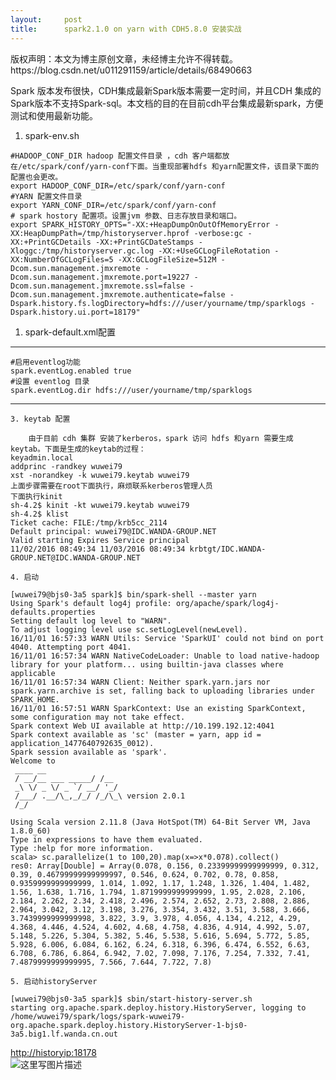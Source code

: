 ```yaml
---
layout:     post
title:      spark2.1.0 on yarn with CDH5.8.0 安装实战
---
```

<div id="article_content" class="article_content clearfix csdn-tracking-statistics" data-pid="blog" data-mod="popu_307" data-dsm="post">
								<div class="article-copyright">
					版权声明：本文为博主原创文章，未经博主允许不得转载。					https://blog.csdn.net/u011291159/article/details/68490663				</div>
								            <div id="content_views" class="markdown_views prism-atom-one-dark">
							<!-- flowchart 箭头图标 勿删 -->
							<svg xmlns="http://www.w3.org/2000/svg" style="display: none;"><path stroke-linecap="round" d="M5,0 0,2.5 5,5z" id="raphael-marker-block" style="-webkit-tap-highlight-color: rgba(0, 0, 0, 0);"></path></svg>
							<p>Spark 版本发布很快，CDH集成最新Spark版本需要一定时间，并且CDH 集成的Spark版本不支持Spark-sql。本文档的目的在目前cdh平台集成最新spark，方便测试和使用最新功能。</p>

<ol>
<li>spark-env.sh </li>
</ol>



<pre class="prettyprint"><code class=" hljs ruby"><span class="hljs-comment">#HADOOP_CONF_DIR hadoop 配置文件目录 ，cdh 客户端都放在/etc/spark/conf/yarn-conf下面。当重现部署hdfs 和yarn配置文件，该目录下面的配置也会更改。</span>
export <span class="hljs-constant">HADOOP_CONF_DIR</span>=<span class="hljs-regexp">/etc/spark</span><span class="hljs-regexp">/conf/yarn</span>-conf
<span class="hljs-comment">#YARN 配置文件目录 </span>
export <span class="hljs-constant">YARN_CONF_DIR</span>=<span class="hljs-regexp">/etc/spark</span><span class="hljs-regexp">/conf/yarn</span>-conf
<span class="hljs-comment"># spark hostory 配置项。设置jvm 参数、日志存放目录和端口。</span>
export <span class="hljs-constant">SPARK_HISTORY_OPTS</span>=<span class="hljs-string">"-XX:+HeapDumpOnOutOfMemoryError -XX:HeapDumpPath=/tmp/historyserver.hprof -verbose:gc -XX:+PrintGCDetails -XX:+PrintGCDateStamps -Xloggc:/tmp/historyserver.gc.log -XX:+UseGCLogFileRotation -XX:NumberOfGCLogFiles=5 -XX:GCLogFileSize=512M -Dcom.sun.management.jmxremote -Dcom.sun.management.jmxremote.port=19227 -Dcom.sun.management.jmxremote.ssl=false -Dcom.sun.management.jmxremote.authenticate=false -Dspark.history.fs.logDirectory=hdfs:///user/yourname/tmp/sparklogs -Dspark.history.ui.port=18179"</span></code></pre>

<ol>
<li>spark-default.xml配置</li>
</ol>

<hr>



<pre class="prettyprint"><code class=" hljs vala"><span class="hljs-preprocessor">#启用eventlog功能</span>
spark.eventLog.enabled <span class="hljs-literal">true</span>
<span class="hljs-preprocessor">#设置 eventlog 目录</span>
spark.eventLog.dir hdfs:<span class="hljs-comment">///user/yourname/tmp/sparklogs</span></code></pre>

<hr>

<pre><code>3. keytab 配置
</code></pre>



<pre class="prettyprint"><code class=" hljs avrasm">    由于目前 cdh 集群 安装了kerberos，spark 访问 hdfs 和yarn 需要生成keytab。下面是生成的keytab的过程：
keyadmin<span class="hljs-preprocessor">.local</span>
addprinc -randkey wuwei79
xst -norandkey -k wuwei79<span class="hljs-preprocessor">.keytab</span> wuwei79
上面步骤需要在root下面执行，麻烦联系kerberos管理人员
下面执行kinit
sh-<span class="hljs-number">4.2</span>$ kinit -kt wuwei79<span class="hljs-preprocessor">.keytab</span> wuwei79
sh-<span class="hljs-number">4.2</span>$ klist
Ticket cache: FILE:/tmp/krb5cc_2114
Default principal: wuwei79@IDC<span class="hljs-preprocessor">.WANDA</span>-GROUP<span class="hljs-preprocessor">.NET</span>
Valid starting Expires Service principal
<span class="hljs-number">11</span>/<span class="hljs-number">02</span>/<span class="hljs-number">2016</span> <span class="hljs-number">08</span>:<span class="hljs-number">49</span>:<span class="hljs-number">34</span> <span class="hljs-number">11</span>/<span class="hljs-number">03</span>/<span class="hljs-number">2016</span> <span class="hljs-number">08</span>:<span class="hljs-number">49</span>:<span class="hljs-number">34</span> krbtgt/IDC<span class="hljs-preprocessor">.WANDA</span>-GROUP<span class="hljs-preprocessor">.NET</span>@IDC<span class="hljs-preprocessor">.WANDA</span>-GROUP<span class="hljs-preprocessor">.NET</span></code></pre>

<pre><code>4. 启动
</code></pre>



<pre class="prettyprint"><code class=" hljs vhdl">[wuwei79@bjs0-<span class="hljs-number">3</span>a5 spark]$ bin/spark-shell <span class="hljs-comment">--master yarn</span>
Using Spark<span class="hljs-attribute">'s</span> <span class="hljs-keyword">default</span> log4j profile: org/apache/spark/log4j-defaults.properties
Setting <span class="hljs-keyword">default</span> log level <span class="hljs-keyword">to</span> <span class="hljs-string">"WARN"</span>.
<span class="hljs-keyword">To</span> adjust logging level <span class="hljs-keyword">use</span> sc.setLogLevel(newLevel).
<span class="hljs-number">16</span>/<span class="hljs-number">11</span>/<span class="hljs-number">01</span> <span class="hljs-number">16</span>:<span class="hljs-number">57</span>:<span class="hljs-number">33</span> WARN Utils: Service <span class="hljs-attribute">'SparkUI</span>' could <span class="hljs-keyword">not</span> bind <span class="hljs-keyword">on</span> <span class="hljs-keyword">port</span> <span class="hljs-number">4040.</span> Attempting <span class="hljs-keyword">port</span> <span class="hljs-number">4041.</span>
<span class="hljs-number">16</span>/<span class="hljs-number">11</span>/<span class="hljs-number">01</span> <span class="hljs-number">16</span>:<span class="hljs-number">57</span>:<span class="hljs-number">34</span> WARN NativeCodeLoader: Unable <span class="hljs-keyword">to</span> load native-hadoop <span class="hljs-keyword">library</span> <span class="hljs-keyword">for</span> your platform... using builtin-java classes where applicable
<span class="hljs-number">16</span>/<span class="hljs-number">11</span>/<span class="hljs-number">01</span> <span class="hljs-number">16</span>:<span class="hljs-number">57</span>:<span class="hljs-number">34</span> WARN Client: Neither spark.yarn.jars <span class="hljs-keyword">nor</span> spark.yarn.archive <span class="hljs-keyword">is</span> set, falling back <span class="hljs-keyword">to</span> uploading libraries under SPARK_HOME.
<span class="hljs-number">16</span>/<span class="hljs-number">11</span>/<span class="hljs-number">01</span> <span class="hljs-number">16</span>:<span class="hljs-number">57</span>:<span class="hljs-number">51</span> WARN SparkContext: <span class="hljs-keyword">Use</span> an existing SparkContext, some <span class="hljs-keyword">configuration</span> may <span class="hljs-keyword">not</span> take effect.
Spark <span class="hljs-keyword">context</span> Web UI available at http://<span class="hljs-number">10.199</span><span class="hljs-number">.192</span><span class="hljs-number">.12</span>:<span class="hljs-number">4041</span>
Spark <span class="hljs-keyword">context</span> available as <span class="hljs-attribute">'sc</span>' (master = yarn, app id = application_1477640792635_0012).
Spark session available as <span class="hljs-attribute">'spark</span>'.
Welcome <span class="hljs-keyword">to</span>
 ____ __
 / __/__ ___ _____/ /__
 _\ \/ _ \/ _ `/ __/ '_/
 /___/ .__/\_,_/_/ /_/\_\ version <span class="hljs-number">2.0</span><span class="hljs-number">.1</span>
 /_/

Using Scala version <span class="hljs-number">2.11</span><span class="hljs-number">.8</span> (Java HotSpot(TM) <span class="hljs-number">64</span>-<span class="hljs-typename">Bit</span> Server VM, Java <span class="hljs-number">1.8</span><span class="hljs-number">.0</span>_60)
<span class="hljs-keyword">Type</span> <span class="hljs-keyword">in</span> expressions <span class="hljs-keyword">to</span> have them evaluated.
<span class="hljs-keyword">Type</span> :help <span class="hljs-keyword">for</span> more information.
scala&gt; sc.parallelize(<span class="hljs-number">1</span> <span class="hljs-keyword">to</span> <span class="hljs-number">100</span>,<span class="hljs-number">20</span>).<span class="hljs-keyword">map</span>(x=&gt;x*<span class="hljs-number">0.078</span>).collect()
res0: <span class="hljs-keyword">Array</span>[Double] = <span class="hljs-keyword">Array</span>(<span class="hljs-number">0.078</span>, <span class="hljs-number">0.156</span>, <span class="hljs-number">0.23399999999999999</span>, <span class="hljs-number">0.312</span>, <span class="hljs-number">0.39</span>, <span class="hljs-number">0.46799999999999997</span>, <span class="hljs-number">0.546</span>, <span class="hljs-number">0.624</span>, <span class="hljs-number">0.702</span>, <span class="hljs-number">0.78</span>, <span class="hljs-number">0.858</span>, <span class="hljs-number">0.9359999999999999</span>, <span class="hljs-number">1.014</span>, <span class="hljs-number">1.092</span>, <span class="hljs-number">1.17</span>, <span class="hljs-number">1.248</span>, <span class="hljs-number">1.326</span>, <span class="hljs-number">1.404</span>, <span class="hljs-number">1.482</span>, <span class="hljs-number">1.56</span>, <span class="hljs-number">1.638</span>, <span class="hljs-number">1.716</span>, <span class="hljs-number">1.794</span>, <span class="hljs-number">1.8719999999999999</span>, <span class="hljs-number">1.95</span>, <span class="hljs-number">2.028</span>, <span class="hljs-number">2.106</span>, <span class="hljs-number">2.184</span>, <span class="hljs-number">2.262</span>, <span class="hljs-number">2.34</span>, <span class="hljs-number">2.418</span>, <span class="hljs-number">2.496</span>, <span class="hljs-number">2.574</span>, <span class="hljs-number">2.652</span>, <span class="hljs-number">2.73</span>, <span class="hljs-number">2.808</span>, <span class="hljs-number">2.886</span>, <span class="hljs-number">2.964</span>, <span class="hljs-number">3.042</span>, <span class="hljs-number">3.12</span>, <span class="hljs-number">3.198</span>, <span class="hljs-number">3.276</span>, <span class="hljs-number">3.354</span>, <span class="hljs-number">3.432</span>, <span class="hljs-number">3.51</span>, <span class="hljs-number">3.588</span>, <span class="hljs-number">3.666</span>, <span class="hljs-number">3.7439999999999998</span>, <span class="hljs-number">3.822</span>, <span class="hljs-number">3.9</span>, <span class="hljs-number">3.978</span>, <span class="hljs-number">4.056</span>, <span class="hljs-number">4.134</span>, <span class="hljs-number">4.212</span>, <span class="hljs-number">4.29</span>, <span class="hljs-number">4.368</span>, <span class="hljs-number">4.446</span>, <span class="hljs-number">4.524</span>, <span class="hljs-number">4.602</span>, <span class="hljs-number">4.68</span>, <span class="hljs-number">4.758</span>, <span class="hljs-number">4.836</span>, <span class="hljs-number">4.914</span>, <span class="hljs-number">4.992</span>, <span class="hljs-number">5.07</span>, <span class="hljs-number">5.148</span>, <span class="hljs-number">5.226</span>, <span class="hljs-number">5.304</span>, <span class="hljs-number">5.382</span>, <span class="hljs-number">5.46</span>, <span class="hljs-number">5.538</span>, <span class="hljs-number">5.616</span>, <span class="hljs-number">5.694</span>, <span class="hljs-number">5.772</span>, <span class="hljs-number">5.85</span>, <span class="hljs-number">5.928</span>, <span class="hljs-number">6.006</span>, <span class="hljs-number">6.084</span>, <span class="hljs-number">6.162</span>, <span class="hljs-number">6.24</span>, <span class="hljs-number">6.318</span>, <span class="hljs-number">6.396</span>, <span class="hljs-number">6.474</span>, <span class="hljs-number">6.552</span>, <span class="hljs-number">6.63</span>, <span class="hljs-number">6.708</span>, <span class="hljs-number">6.786</span>, <span class="hljs-number">6.864</span>, <span class="hljs-number">6.942</span>, <span class="hljs-number">7.02</span>, <span class="hljs-number">7.098</span>, <span class="hljs-number">7.176</span>, <span class="hljs-number">7.254</span>, <span class="hljs-number">7.332</span>, <span class="hljs-number">7.41</span>, <span class="hljs-number">7.4879999999999995</span>, <span class="hljs-number">7.566</span>, <span class="hljs-number">7.644</span>, <span class="hljs-number">7.722</span>, <span class="hljs-number">7.8</span>)</code></pre>

<pre><code>5. 启动historyServer
</code></pre>



<pre class="prettyprint"><code class=" hljs avrasm">[wuwei79@bjs0-<span class="hljs-number">3</span>a5 spark]$ sbin/start-history-server<span class="hljs-preprocessor">.sh</span> 
starting org<span class="hljs-preprocessor">.apache</span><span class="hljs-preprocessor">.spark</span><span class="hljs-preprocessor">.deploy</span><span class="hljs-preprocessor">.history</span><span class="hljs-preprocessor">.HistoryServer</span>, logging to /home/wuwei79/spark/logs/spark-wuwei79-org<span class="hljs-preprocessor">.apache</span><span class="hljs-preprocessor">.spark</span><span class="hljs-preprocessor">.deploy</span><span class="hljs-preprocessor">.history</span><span class="hljs-preprocessor">.HistoryServer</span>-<span class="hljs-number">1</span>-bjs0-<span class="hljs-number">3</span>a5<span class="hljs-preprocessor">.big</span>1<span class="hljs-preprocessor">.lf</span><span class="hljs-preprocessor">.wanda</span><span class="hljs-preprocessor">.cn</span><span class="hljs-preprocessor">.out</span></code></pre>

<p><a href="http://historyip:18178" rel="nofollow">http://historyip:18178</a> <br>
<img src="https://img-blog.csdn.net/20170330173541729?watermark/2/text/aHR0cDovL2Jsb2cuY3Nkbi5uZXQvdTAxMTI5MTE1OQ==/font/5a6L5L2T/fontsize/400/fill/I0JBQkFCMA==/dissolve/70/gravity/SouthEast" alt="这里写图片描述" title=""></p>            </div>
						<link href="https://csdnimg.cn/release/phoenix/mdeditor/markdown_views-9e5741c4b9.css" rel="stylesheet">
                </div>
